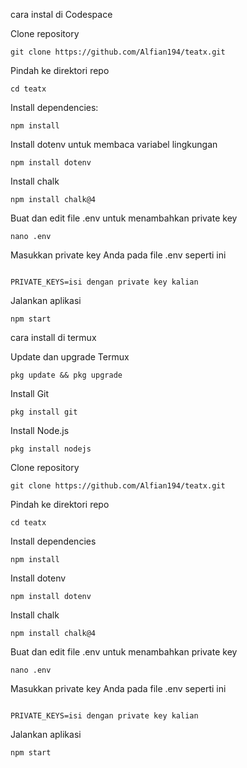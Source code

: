 cara instal di Codespace


Clone repository
```
git clone https://github.com/Alfian194/teatx.git
```
Pindah ke direktori repo
```
cd teatx
```
Install dependencies:
```
npm install
```
Install dotenv untuk membaca variabel lingkungan
```
npm install dotenv
```
Install chalk
```
npm install chalk@4
```
Buat dan edit file .env untuk menambahkan private key
```
nano .env
```
Masukkan private key Anda pada file .env seperti ini
```

PRIVATE_KEYS=isi dengan private key kalian

```
Jalankan aplikasi
```
npm start
```

cara install di termux

Update dan upgrade Termux
```
pkg update && pkg upgrade
```
Install Git
```
pkg install git
```
Install Node.js
```
pkg install nodejs
```
Clone repository
```
git clone https://github.com/Alfian194/teatx.git
```
Pindah ke direktori repo
```
cd teatx
```
Install dependencies
```
npm install
```
Install dotenv
```
npm install dotenv
```
Install chalk
```
npm install chalk@4
```
Buat dan edit file .env untuk menambahkan private key
```
nano .env
```
Masukkan private key Anda pada file .env seperti ini
```

PRIVATE_KEYS=isi dengan private key kalian

```
Jalankan aplikasi
```
npm start
```
